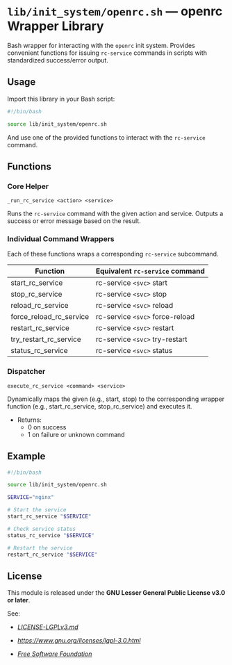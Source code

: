 # `lib/init_system/openrc.sh` — openrc Wrapper Library

Bash wrapper for interacting with the `openrc` init system. Provides convenient functions for issuing `rc-service` commands in scripts with standardized success/error output.

## Usage

Import this library in your Bash script:

```bash
#!/bin/bash

source lib/init_system/openrc.sh
```

And use one of the provided functions to interact with the `rc-service` command.

## Functions

### Core Helper

`_run_rc_service <action> <service>`

Runs the `rc-service` command with the given action and service. Outputs a success or error message based on the result.

### Individual Command Wrappers

Each of these functions wraps a corresponding `rc-service` subcommand.

| **Function**                | **Equivalent `rc-service` command** |
|-----------------------------|-------------------------------------| 
| start_rc_service            | rc-service `<svc>` start            |
| stop_rc_service             | rc-service `<svc>` stop             |
| reload_rc_service           | rc-service `<svc>` reload           |
| force_reload_rc_service     | rc-service `<svc>` force-reload     |
| restart_rc_service          | rc-service `<svc>` restart          |
| try_restart_rc_service      | rc-service `<svc>` try-restart      |
| status_rc_service           | rc-service `<svc>` status           |

### Dispatcher

`execute_rc_service <command> <service>`

Dynamically maps the given <command> (e.g., start, stop) to the corresponding wrapper function (e.g., start_rc_service, stop_rc_service) and executes it.

- Returns:
    - 0 on success
    - 1 on failure or unknown command

## Example

```bash
#!/bin/bash

source lib/init_system/openrc.sh

SERVICE="nginx"

# Start the service
start_rc_service "$SERVICE"

# Check service status
status_rc_service "$SERVICE"

# Restart the service
restart_rc_service "$SERVICE"
```

## License

This module is released under the **GNU Lesser General Public License v3.0 or later**.

See:

- [_LICENSE-LGPLv3.md_](https://github.com/Archetypum/tum-bash/blob/master/LICENSE-LGPLv3.md)

- _https://www.gnu.org/licenses/lgpl-3.0.html_

- [_Free Software Foundation_](https://www.fsf.org/)
